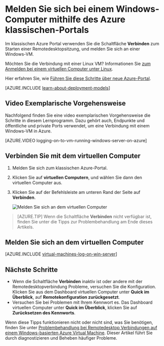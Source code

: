 <properties
    pageTitle="Melden Sie sich an eine klassische Azure VM | Microsoft Azure"
    description="Verwenden Sie das klassische Azure-Portal zur Anmeldung bei einem Windows-Computer mit dem klassischen Bereitstellungsmodell erstellt."
    services="virtual-machines-windows"
    documentationCenter=""
    authors="cynthn"
    manager="timlt"
    editor="tysonn"
    tags="azure-service-management"/>

<tags
    ms.service="virtual-machines-windows"
    ms.workload="infrastructure-services"
    ms.tgt_pltfrm="vm-windows"
    ms.devlang="na"
    ms.topic="article"
    ms.date="07/28/2016"
    ms.author="cynthn"/>


# <a name="log-on-to-a-windows-virtual-machine-using-the-azure-classic-portal"></a>Melden Sie sich bei einem Windows-Computer mithilfe des Azure klassischen-Portals

Im klassischen Azure Portal verwenden Sie die Schaltfläche **Verbinden** zum Starten einer Remotedesktopsitzung, und melden Sie sich an einer Windows-VM.

Möchten Sie die Verbindung mit einer Linux VM? Informationen Sie [zum Anmelden bei einem virtuellen Computer unter Linux](virtual-machines-linux-mac-create-ssh-keys.md).

Hier erfahren Sie, wie [Führen Sie diese Schritte über neue Azure-Portal](virtual-machines-windows-connect-logon.md).

[AZURE.INCLUDE [learn-about-deployment-models](../../includes/learn-about-deployment-models-classic-include.md)] 

## <a name="video-walkthrough"></a>Video Exemplarische Vorgehensweise

Nachfolgend finden Sie eine video exemplarischen Vorgehensweise die Schritte in diesem Lernprogramm. Dazu gehört auch, Endpunkte und öffentliche und private Ports verwendet, um eine Verbindung mit einem Windows-VM in Azure.

[AZURE.VIDEO logging-on-to-vm-running-windows-server-on-azure]


## <a name="connect-to-the-virtual-machine"></a>Verbinden Sie mit dem virtuellen Computer

1. Melden Sie sich zum klassischen Azure-Portal.

2. Klicken Sie auf **virtuellen Computern**, und wählen Sie dann den virtuellen Computer aus.

3. Klicken Sie auf der Befehlsleiste am unteren Rand der Seite auf **Verbinden**.

    ![Melden Sie sich an dem virtuellen Computer](./media/virtual-machines-windows-classic-connect-logon/connectwindows.png)
    
> [AZURE.TIP] Wenn die Schaltfläche **Verbinden** nicht verfügbar ist, finden Sie unter die Tipps zur Problembehandlung am Ende dieses Artikels.

## <a name="log-on-to-the-virtual-machine"></a>Melden Sie sich an dem virtuellen Computer

[AZURE.INCLUDE [virtual-machines-log-on-win-server](../../includes/virtual-machines-log-on-win-server.md)]

## <a name="next-steps"></a>Nächste Schritte

-   Wenn die Schaltfläche **Verbinden** inaktiv ist oder andere mit der Remotedesktopverbindung Probleme, versuchen Sie die Konfiguration. Klicken Sie aus dem Dashboard virtuellen Computer unter **Quick im Überblick**, auf **Remotekonfiguration zurückgesetzt**.
-   Versuchen Sie bei Problemen mit Ihrem Kennwort es. Das Dashboard virtuellen Computer unter **Quick im Überblick**, klicken Sie auf **Zurücksetzen des Kennworts**.

Wenn diese Tipps funktionieren nicht oder nicht sind, was Sie benötigen, finden Sie unter [Problembehandlung bei Remotedesktop Verbindungen auf einem Windows-basierten Azure Virtual Machine](virtual-machines-windows-troubleshoot-rdp-connection.md). Dieser Artikel führt Sie durch diagnostizieren und Beheben häufiger Probleme.


